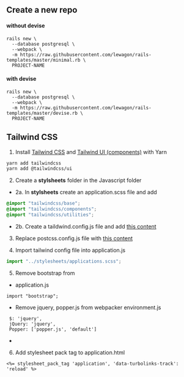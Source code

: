 
## Create a new repo

#### without devise
```
rails new \
  --database postgresql \
  --webpack \
  -m https://raw.githubusercontent.com/lewagon/rails-templates/master/minimal.rb \
  PROJECT-NAME
```

#### with devise
```
rails new \
  --database postgresql \
  --webpack \
  -m https://raw.githubusercontent.com/lewagon/rails-templates/master/devise.rb \
  PROJECT-NAME
 ```


## Tailwind CSS

1. Install [Tailwind CSS](https://tailwindcss.com/) and [Tailwind UI (components)](https://tailwindui.com/components) with Yarn
```bash
yarn add tailwindcss
yarn add @tailwindcss/ui
```


2. Create a **stylsheets** folder in the Javascript folder
- 2a. In **stylsheets** create an application.scss file and add
```scss
@import "tailwindcss/base";
@import "tailwindcss/components";
@import "tailwindcss/utilities";
```
- 2b. Create a taildwind.config.js file and add [this content](https://github.com/thomasvanholder/jumpstart/blob/main/tailwind.config.js)


3. Replace postcss.config.js file with [this content](https://github.com/thomasvanholder/jumpstart/blob/main/postcss.config.js)


4. Import tailwind config file into application.js
```javascript
import "../stylesheets/applications.scss";
```

5. Remove bootstrap from 
- application.js
```
import "bootstrap";
```
- Remove jquery, popper.js from webpacker environment.js
```
 $: 'jquery',
 jQuery: 'jquery',
 Popper: ['popper.js', 'default'] 
```
- 

6. Add stylesheet pack tag to application.html
```batch
<%= stylesheet_pack_tag 'application', 'data-turbolinks-track': 'reload' %>
```
